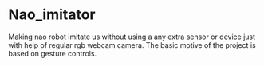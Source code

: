 # Nao_imitator
Making nao robot imitate us without using a any extra sensor or device just with help of regular rgb webcam camera.
The basic motive of the project is based on gesture controls.
